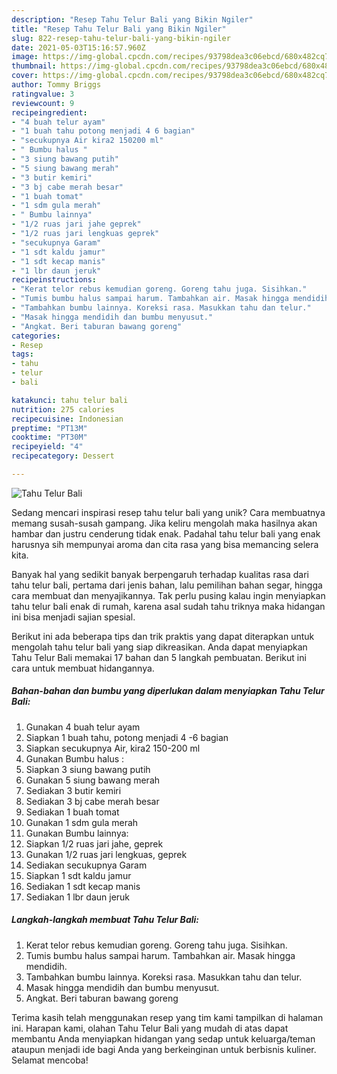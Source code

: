 ```yaml
---
description: "Resep Tahu Telur Bali yang Bikin Ngiler"
title: "Resep Tahu Telur Bali yang Bikin Ngiler"
slug: 822-resep-tahu-telur-bali-yang-bikin-ngiler
date: 2021-05-03T15:16:57.960Z
image: https://img-global.cpcdn.com/recipes/93798dea3c06ebcd/680x482cq70/tahu-telur-bali-foto-resep-utama.jpg
thumbnail: https://img-global.cpcdn.com/recipes/93798dea3c06ebcd/680x482cq70/tahu-telur-bali-foto-resep-utama.jpg
cover: https://img-global.cpcdn.com/recipes/93798dea3c06ebcd/680x482cq70/tahu-telur-bali-foto-resep-utama.jpg
author: Tommy Briggs
ratingvalue: 3
reviewcount: 9
recipeingredient:
- "4 buah telur ayam"
- "1 buah tahu potong menjadi 4 6 bagian"
- "secukupnya Air kira2 150200 ml"
- " Bumbu halus "
- "3 siung bawang putih"
- "5 siung bawang merah"
- "3 butir kemiri"
- "3 bj cabe merah besar"
- "1 buah tomat"
- "1 sdm gula merah"
- " Bumbu lainnya"
- "1/2 ruas jari jahe geprek"
- "1/2 ruas jari lengkuas geprek"
- "secukupnya Garam"
- "1 sdt kaldu jamur"
- "1 sdt kecap manis"
- "1 lbr daun jeruk"
recipeinstructions:
- "Kerat telor rebus kemudian goreng. Goreng tahu juga. Sisihkan."
- "Tumis bumbu halus sampai harum. Tambahkan air. Masak hingga mendidih."
- "Tambahkan bumbu lainnya. Koreksi rasa. Masukkan tahu dan telur."
- "Masak hingga mendidih dan bumbu menyusut."
- "Angkat. Beri taburan bawang goreng"
categories:
- Resep
tags:
- tahu
- telur
- bali

katakunci: tahu telur bali 
nutrition: 275 calories
recipecuisine: Indonesian
preptime: "PT13M"
cooktime: "PT30M"
recipeyield: "4"
recipecategory: Dessert

---
```



![Tahu Telur Bali](https://img-global.cpcdn.com/recipes/93798dea3c06ebcd/680x482cq70/tahu-telur-bali-foto-resep-utama.jpg)

Sedang mencari inspirasi resep tahu telur bali yang unik? Cara membuatnya memang susah-susah gampang. Jika keliru mengolah maka hasilnya akan hambar dan justru cenderung tidak enak. Padahal tahu telur bali yang enak harusnya sih mempunyai aroma dan cita rasa yang bisa memancing selera kita.

Banyak hal yang sedikit banyak berpengaruh terhadap kualitas rasa dari tahu telur bali, pertama dari jenis bahan, lalu pemilihan bahan segar, hingga cara membuat dan menyajikannya. Tak perlu pusing kalau ingin menyiapkan tahu telur bali enak di rumah, karena asal sudah tahu triknya maka hidangan ini bisa menjadi sajian spesial.




Berikut ini ada beberapa tips dan trik praktis yang dapat diterapkan untuk mengolah tahu telur bali yang siap dikreasikan. Anda dapat menyiapkan Tahu Telur Bali memakai 17 bahan dan 5 langkah pembuatan. Berikut ini cara untuk membuat hidangannya.

<!--inarticleads1-->

##### Bahan-bahan dan bumbu yang diperlukan dalam menyiapkan Tahu Telur Bali:

1. Gunakan 4 buah telur ayam
1. Siapkan 1 buah tahu, potong menjadi 4 -6 bagian
1. Siapkan secukupnya Air, kira2 150-200 ml
1. Gunakan  Bumbu halus :
1. Siapkan 3 siung bawang putih
1. Gunakan 5 siung bawang merah
1. Sediakan 3 butir kemiri
1. Sediakan 3 bj cabe merah besar
1. Sediakan 1 buah tomat
1. Gunakan 1 sdm gula merah
1. Gunakan  Bumbu lainnya:
1. Siapkan 1/2 ruas jari jahe, geprek
1. Gunakan 1/2 ruas jari lengkuas, geprek
1. Sediakan secukupnya Garam
1. Siapkan 1 sdt kaldu jamur
1. Sediakan 1 sdt kecap manis
1. Sediakan 1 lbr daun jeruk




<!--inarticleads2-->

##### Langkah-langkah membuat Tahu Telur Bali:

1. Kerat telor rebus kemudian goreng. Goreng tahu juga. Sisihkan.
1. Tumis bumbu halus sampai harum. Tambahkan air. Masak hingga mendidih.
1. Tambahkan bumbu lainnya. Koreksi rasa. Masukkan tahu dan telur.
1. Masak hingga mendidih dan bumbu menyusut.
1. Angkat. Beri taburan bawang goreng




Terima kasih telah menggunakan resep yang tim kami tampilkan di halaman ini. Harapan kami, olahan Tahu Telur Bali yang mudah di atas dapat membantu Anda menyiapkan hidangan yang sedap untuk keluarga/teman ataupun menjadi ide bagi Anda yang berkeinginan untuk berbisnis kuliner. Selamat mencoba!
